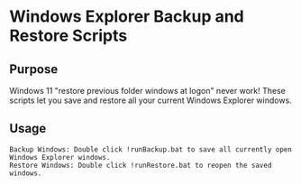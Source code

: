 # Windows Explorer Backup and Restore Scripts
## Purpose
Windows 11 "restore previous folder windows at logon" never work! These scripts let you save and restore all your current Windows Explorer windows.
## Usage

    Backup Windows: Double click !runBackup.bat to save all currently open Windows Explorer windows.
    Restore Windows: Double click !runRestore.bat to reopen the saved windows.
